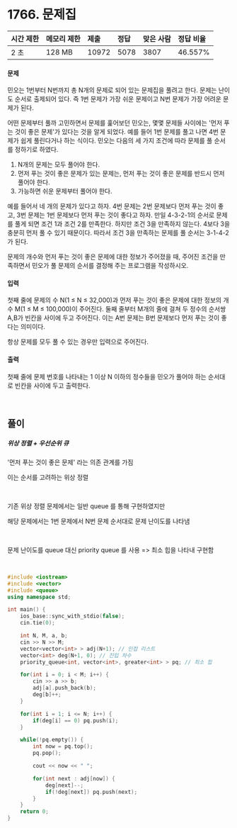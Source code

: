 # 1766. 문제집

| 시간 제한 | 메모리 제한 | 제출  | 정답 | 맞은 사람 | 정답 비율 |
| :-------- | :---------- | :---- | :--- | :-------- | :-------- |
| 2 초      | 128 MB      | 10972 | 5078 | 3807      | 46.557%   |

#### 문제

민오는 1번부터 N번까지 총 N개의 문제로 되어 있는 문제집을 풀려고 한다. 문제는 난이도 순서로 출제되어 있다. 즉 1번 문제가 가장 쉬운 문제이고 N번 문제가 가장 어려운 문제가 된다.

어떤 문제부터 풀까 고민하면서 문제를 훑어보던 민오는, 몇몇 문제들 사이에는 '먼저 푸는 것이 좋은 문제'가 있다는 것을 알게 되었다. 예를 들어 1번 문제를 풀고 나면 4번 문제가 쉽게 풀린다거나 하는 식이다. 민오는 다음의 세 가지 조건에 따라 문제를 풀 순서를 정하기로 하였다.

1. N개의 문제는 모두 풀어야 한다.
2. 먼저 푸는 것이 좋은 문제가 있는 문제는, 먼저 푸는 것이 좋은 문제를 반드시 먼저 풀어야 한다.
3. 가능하면 쉬운 문제부터 풀어야 한다.

예를 들어서 네 개의 문제가 있다고 하자. 4번 문제는 2번 문제보다 먼저 푸는 것이 좋고, 3번 문제는 1번 문제보다 먼저 푸는 것이 좋다고 하자. 만일 4-3-2-1의 순서로 문제를 풀게 되면 조건 1과 조건 2를 만족한다. 하지만 조건 3을 만족하지 않는다. 4보다 3을 충분히 먼저 풀 수 있기 때문이다. 따라서 조건 3을 만족하는 문제를 풀 순서는 3-1-4-2가 된다.

문제의 개수와 먼저 푸는 것이 좋은 문제에 대한 정보가 주어졌을 때, 주어진 조건을 만족하면서 민오가 풀 문제의 순서를 결정해 주는 프로그램을 작성하시오.

#### 입력

첫째 줄에 문제의 수 N(1 ≤ N ≤ 32,000)과 먼저 푸는 것이 좋은 문제에 대한 정보의 개수 M(1 ≤ M ≤ 100,000)이 주어진다. 둘째 줄부터 M개의 줄에 걸쳐 두 정수의 순서쌍 A,B가 빈칸을 사이에 두고 주어진다. 이는 A번 문제는 B번 문제보다 먼저 푸는 것이 좋다는 의미이다.

항상 문제를 모두 풀 수 있는 경우만 입력으로 주어진다.

#### 출력

첫째 줄에 문제 번호를 나타내는 1 이상 N 이하의 정수들을 민오가 풀어야 하는 순서대로 빈칸을 사이에 두고 출력한다.

<br/>

## 풀이

##### 위상 정렬 + 우선순위 큐

'먼저 푸는 것이 좋은 문제' 라는 의존 관계를 가짐

이는 순서를 고려하는 위상 정렬

<br/>

기존 위상 정렬 문제에서는 일반 queue 를 통해 구현하였지만

해당 문제에서는 1번 문제에서 N번 문제 순서대로 문제 난이도를 나타냄

<br/>

문제 난이도를 queue 대신 priority queue 를 사용 => 최소 힙을 나타내 구현함

<br/>

```c++
#include <iostream>
#include <vector>
#include <queue>
using namespace std;

int main() {
    ios_base::sync_with_stdio(false);
    cin.tie(0);

    int N, M, a, b;
    cin >> N >> M;
    vector<vector<int> > adj(N+1); // 인접 리스트
    vector<int> deg(N+1, 0); // 진입 차수
    priority_queue<int, vector<int>, greater<int> > pq; // 최소 힙

    for(int i = 0; i < M; i++) {
        cin >> a >> b;
        adj[a].push_back(b);
        deg[b]++;
    }

    for(int i = 1; i <= N; i++) {
        if(deg[i] == 0) pq.push(i);
    }

    while(!pq.empty()) {
        int now = pq.top();
        pq.pop();

        cout << now << " ";

        for(int next : adj[now]) {
            deg[next]--;
            if(!deg[next]) pq.push(next);
        }
    }
    return 0;
}
```
